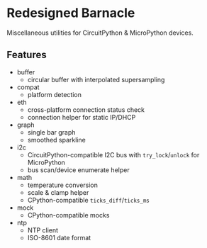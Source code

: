 # Redesigned Barnacle

Miscellaneous utilities for CircuitPython & MicroPython devices.

## Features

- buffer
  - circular buffer with interpolated supersampling
- compat
  - platform detection
- eth
  - cross-platform connection status check
  - connection helper for static IP/DHCP
- graph
  - single bar graph
  - smoothed sparkline
- i2c
  - CircuitPython-compatible I2C bus with `try_lock`/`unlock` for MicroPython
  - bus scan/device enumerate helper
- math
  - temperature conversion
  - scale & clamp helper
  - CPython-compatible `ticks_diff`/`ticks_ms`
- mock
  - CPython-compatible mocks
- ntp
  - NTP client
  - ISO-8601 date format
